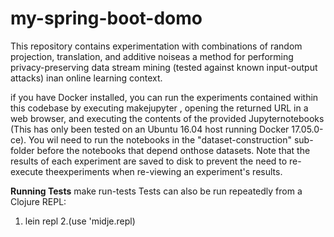 # my-spring-boot-domo
This repository contains experimentation with combinations of random projection, translation, and additive noiseas a method for performing privacy-preserving data stream mining (tested against known input-output attacks) inan online learning context.


if you have Docker installed, you can run the experiments contained within this codebase by executing makejupyter , opening the returned URL in a web browser, and executing the contents of the provided Jupyternotebooks (This has only been tested on an Ubuntu 16.04 host running Docker 17.05.0-ce).
You wil need to run the notebooks in the "dataset-construction" sub-folder before the notebooks that depend onthose datasets. Note that the results of each experiment are saved to disk to prevent the need to re-execute theexperiments when re-viewing an experiment's results.

**Running Tests**
make run-tests
Tests can also be run repeatedly from a Clojure REPL:
1. lein repl
2.(use 'midje.repl)
